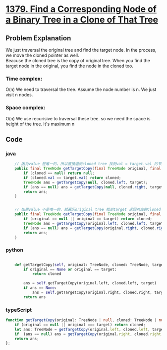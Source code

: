 # [1379. Find a Corresponding Node of a Binary Tree in a Clone of That Tree](https://leetcode.cn/problems/find-a-corresponding-node-of-a-binary-tree-in-a-clone-of-that-tree/description/?envType=daily-question&envId=2024-04-03)



## Problem Explanation
We just traversal the original tree and find the target node. In the process, we move the cloned pointer as well.   
Beacuse the cloned tree is the copy of original tree. When you find the target node in the original, you find the node in the cloned too.


### Time complex:
O(n)
We need to traversal the tree. Assume the node number is n. We just visit n nodes.

### Space complex:
O(n)
We use recurisive to traversal these tree. so we need the space is height of the tree. It's maximum n

## Code
### java
```java
    // 因为value 是唯一的，所以直接遍历cloned tree 找到val = target.val 的节点返回即可
    public final TreeNode getTargetCopy(final TreeNode original, final TreeNode cloned, final TreeNode target) {
        if (cloned == null) return null;
        if (cloned.val == target.val) return cloned;
        TreeNode ans = getTargetCopy(null, cloned.left, target);
        if (ans == null) ans = getTargetCopy(null, cloned.right, target);
        return ans;
    }


    // 如果value 不是唯一的，就遍历original tree 找到target 返回对应的cloned
    public final TreeNode getTargetCopy(final TreeNode original, final TreeNode cloned, final TreeNode target) {
        if (original == null || original == target) return cloned;
        TreeNode ans = getTargetCopy(original.left, cloned.left, target);
        if (ans == null) ans = getTargetCopy(original.right, cloned.right, target);
        return ans;
    }
```

### python
```python

    def getTargetCopy(self, original: TreeNode, cloned: TreeNode, target: TreeNode) -> TreeNode:
        if original == None or original == target:
            return cloned
        
        ans = self.getTargetCopy(original.left, cloned.left, target)
        if ans == None:
            ans = self.getTargetCopy(original.right, cloned.right, target)
        return ans

```

### typeScript
```typeScript
function getTargetCopy(original: TreeNode | null, cloned: TreeNode | null, target: TreeNode | null): TreeNode | null {
    if (original == null || original === target) return cloned;
    let ans: TreeNode = getTargetCopy(original.left, cloned.left, target);
    if  (ans == null) ans = getTargetCopy(original.right, cloned.right, target);
    return ans;
};

```